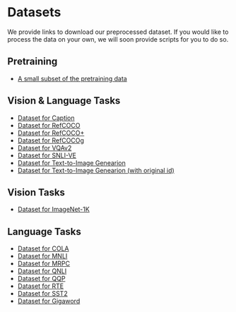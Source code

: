 # Datasets

We provide links to download our preprocessed dataset. If you would like to process the data on your own, we will soon provide scripts for you to do so. 

## Pretraining
 * <a href="https://ofa-beijing.oss-cn-beijing.aliyuncs.com/datasets/pretrain_data/pretrain_data_examples.zip"> A small subset of the pretraining data </a>

## Vision & Language Tasks
 * <a href="https://ofa-beijing.oss-cn-beijing.aliyuncs.com/datasets/caption_data/caption_data.zip"> Dataset for Caption </a>
 * <a href="https://ofa-beijing.oss-cn-beijing.aliyuncs.com/datasets/refcoco_data/refcoco_data.zip"> Dataset for RefCOCO </a>
 * <a href="https://ofa-beijing.oss-cn-beijing.aliyuncs.com/datasets/refcocoplus_data/refcocoplus_data.zip"> Dataset for RefCOCO+ </a>
 * <a href="https://ofa-beijing.oss-cn-beijing.aliyuncs.com/datasets/refcocog_data/refcocog_data.zip"> Dataset for RefCOCOg </a>
 * <a href="https://ofa-beijing.oss-cn-beijing.aliyuncs.com/datasets/vqa_data/vqa_data.zip"> Dataset for VQAv2 </a>
 * <a href="https://ofa-beijing.oss-cn-beijing.aliyuncs.com/datasets/snli_ve_data/snli_ve_data.zip"> Dataset for SNLI-VE </a>
 * <a href="https://ofa-beijing.oss-cn-beijing.aliyuncs.com/datasets/coco_image_gen_data/coco_image_gen.zip"> Dataset for Text-to-Image Genearion </a>
 * <a href="https://ofa-beijing.oss-cn-beijing.aliyuncs.com/datasets/coco_image_gen_data/coco_image_gen_origin_id.zip"> Dataset for Text-to-Image Genearion (with original id) </a>

## Vision Tasks
 * <a href="https://ofa-beijing.oss-cn-beijing.aliyuncs.com/datasets/imagenet_1k_data/imagenet_1k_data.zip"> Dataset for ImageNet-1K </a>

## Language Tasks
 * <a href="https://ofa-beijing.oss-cn-beijing.aliyuncs.com/datasets/glue_data/cola_data.zip"> Dataset for COLA </a>
 * <a href="https://ofa-beijing.oss-cn-beijing.aliyuncs.com/datasets/glue_data/mnli_data.zip"> Dataset for MNLI </a>
 * <a href="https://ofa-beijing.oss-cn-beijing.aliyuncs.com/datasets/glue_data/mrpc_data.zip"> Dataset for MRPC </a>
 * <a href="https://ofa-beijing.oss-cn-beijing.aliyuncs.com/datasets/glue_data/qnli_data.zip"> Dataset for QNLI </a>
 * <a href="https://ofa-beijing.oss-cn-beijing.aliyuncs.com/datasets/glue_data/qqp_data.zip"> Dataset for QQP </a>
 * <a href="https://ofa-beijing.oss-cn-beijing.aliyuncs.com/datasets/glue_data/rte_data.zip"> Dataset for RTE </a>
 * <a href="https://ofa-beijing.oss-cn-beijing.aliyuncs.com/datasets/glue_data/sst2_data.zip"> Dataset for SST2 </a>
 * <a href="https://ofa-beijing.oss-cn-beijing.aliyuncs.com/datasets/gigaword_data/gigaword_data.zip"> Dataset for Gigaword </a>
